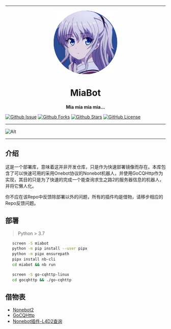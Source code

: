 <div align="center">
    <hr>
    <img src="https://raw.githubusercontent.com/MashiroSA/MiaBot/master/resource/headshot.png" width="200" height="200" alt="MiaBot"> 
    <h1>MiaBot</h1>
    <b>Mia mia mia mia...</b>
</div>

[![Github Issue](https://img.shields.io/github/issues/MashiroSA/MiaBot)](https://github.com/MashiroSA/MiaBot/issues)
[![Github Forks](https://img.shields.io/github/forks/MashiroSA/MiaBot)](https://github.com/MashiroSA/MiaBot/fork)
[![Github Stars](https://img.shields.io/github/stars/MashiroSA/MiaBot)](https://github.com/MashiroSA/MiaBot)
[![GitHub License](https://img.shields.io/github/license/MashiroSA/MiaBot)](https://github.com/MashiroSA/MiaBot/blob/master/LICENSE)

---

![Alt](https://repobeats.axiom.co/api/embed/0bd4a1fd0e4f9bd885de668ab99c0b5813cb6388.svg "Repobeats analytics image")

---

## 介绍
这是一个部署库，意味着这并非开发仓库，只是作为快速部署镜像而存在。本库包含了可以快速可用的采用Onebot协议的Nonebot机器人，并使用GoCQHttp作为实现，其目的只是为了快速的完成一个能查询求生之路2的服务器信息的机器人，并将它懒人化。

你不应在该Repo中反馈除部署以外的问题，所有的插件均是借物，请移步相应的Repo反馈问题。

## 部署
> Python > 3.7
```bash
   screen -S miabot
   python -m pip install --user pipx
   python -m pipx ensurepath
   pipx install nb-cli
   cd miabot && nb run
```
```bash
   screen -S go-cqhttp-linux
   cd gocqhttp && ./go-cqhttp
```

## 借物表
- [Nonebot2](https://github.com/nonebot/nonebot2)
- [GoCQHttp](https://github.com/Mrs4s/go-cqhttp)
- [Nonebot插件-L4D2查询](https://github.com/Umamusume-Agnes-Digital/nonebot_plugin_l4d2_server)
